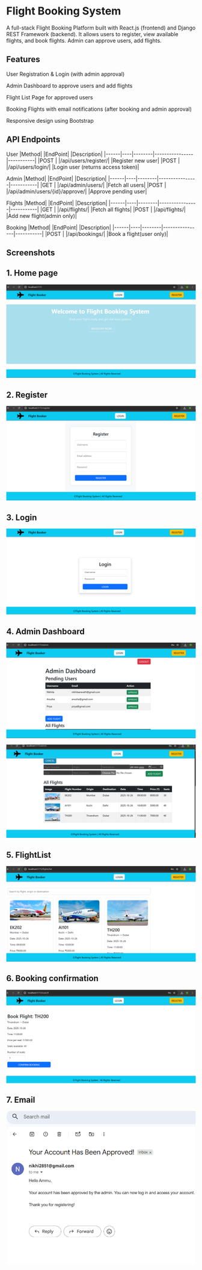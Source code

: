 # Flight Booking System

A full-stack Flight Booking Platform built with React.js (frontend) and Django REST Framework (backend).
It allows users to register, view available flights, and book flights. Admin can approve users, add flights.

## Features

User Registration & Login (with admin approval)

Admin Dashboard to approve users and add flights

Flight List Page for approved users

Booking Flights with email notifications (after booking and admin approval)

Responsive design using Bootstrap

## API Endpoints

User
|Method|    |EndPoint|                |Description|
|------|----|--------|----------------|-----------|
|POST  |    |/api/users/register/|    |Register new user|
|POST  |    |/api/users/login/|       |Login user (returns access token)|

Admin
|Method|    |EndPoint|                |Description|
|------|----|--------|----------------|-----------|
|GET  |    |/api/admin/users/|    |Fetch all users|
|POST  |    |/api/admin/users/{id}/approve/|       |Approve pending user|

Flights
|Method|    |EndPoint|                |Description|
|------|----|--------|----------------|-----------|
|GET  |    |/api/flights/|    |Fetch all flights|
|POST  |    |/api/flights/|       |Add new flight(admin only)|

Booking
|Method|    |EndPoint|                |Description|
|------|----|--------|----------------|-----------|
|POST |    |/api/bookings/|    |Book a flight(user only)|






## Screenshots

## 1. Home page
![image alt](https://github.com/Nikhila-27/Flight-Booking-Management/blob/a2d8899250fb9ef828f43bb9a7f11e919c776361/client/FlightProject/Screenshot%202025-10-25%20112729.png)

## 2. Register
![image alt](https://github.com/Nikhila-27/Flight-Booking-Management/blob/6b439593dd86800698e5b1f60605a2e9b2c5cc13/client/FlightProject/Screenshot%202025-10-25%20111928.png)

## 3. Login
![image alt](https://github.com/Nikhila-27/Flight-Booking-Management/blob/0ba8e050240687f51381bfd5bbc85f8e7eb495ea/client/FlightProject/Screenshot%202025-10-25%20111954.png)

## 4. Admin Dashboard
![image](https://github.com/Nikhila-27/Flight-Booking-Management/blob/6eb70c821f18932e13727dcf18d187d2895a9d4c/client/FlightProject/Screenshot%202025-10-25%20112339.png)

![image alt](https://github.com/Nikhila-27/Flight-Booking-Management/blob/dac76d0b2b2a64b3200dec5ef220ec44c55266ca/client/FlightProject/Screenshot%202025-10-25%20112408.png)

## 5. FlightList
![image alt](https://github.com/Nikhila-27/Flight-Booking-Management/blob/4f2f6098850f201ee82b19a552281561063c0128/client/FlightProject/Screenshot%202025-10-25%20112540.png)

## 6. Booking confirmation
![image alt](https://github.com/Nikhila-27/Flight-Booking-Management/blob/0942f6df63292d06eaff2599b5cedc827f411d86/client/FlightProject/Screenshot%202025-10-25%20112619.png)

## 7. Email
![image alt](https://github.com/Nikhila-27/Flight-Booking-Management/blob/4233747dc4e81274ddecd7e1fb62f0a2e0dca82b/client/FlightProject/Screenshot%202025-10-25%20123923.png)
